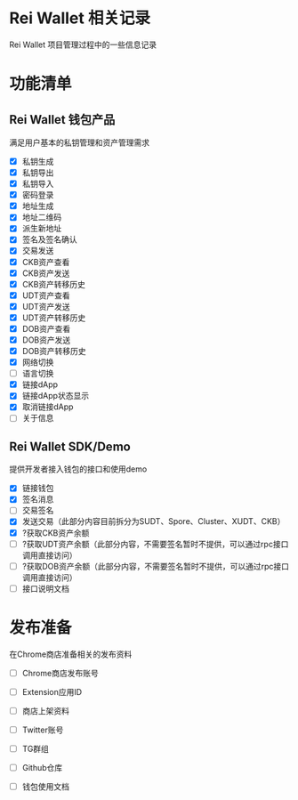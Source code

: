 # Rei Wallet 相关记录

Rei Wallet 项目管理过程中的一些信息记录

# 功能清单
## Rei Wallet 钱包产品
满足用户基本的私钥管理和资产管理需求
- [x]  私钥生成
- [x]  私钥导出
- [x]  私钥导入
- [x]  密码登录
- [x]  地址生成
- [x]  地址二维码
- [x]  派生新地址
- [x]  签名及签名确认
- [x]  交易发送
- [x]  CKB资产查看
- [x]  CKB资产发送
- [x]  CKB资产转移历史
- [x]  UDT资产查看
- [x]  UDT资产发送
- [x]  UDT资产转移历史
- [x]  DOB资产查看
- [x]  DOB资产发送
- [x]  DOB资产转移历史
- [x]  网络切换
- [ ]  语言切换
- [x]  链接dApp
- [x]  链接dApp状态显示
- [x]  取消链接dApp
- [ ] 关于信息

## Rei Wallet SDK/Demo
提供开发者接入钱包的接口和使用demo
- [x]  链接钱包
- [x]  签名消息
- [ ] 交易签名
- [x] 发送交易（此部分内容目前拆分为SUDT、Spore、Cluster、XUDT、CKB）
- [x] ?获取CKB资产余额
- [ ] ?获取UDT资产余额（此部分内容，不需要签名暂时不提供，可以通过rpc接口调用直接访问）
- [ ] ?获取DOB资产余额（此部分内容，不需要签名暂时不提供，可以通过rpc接口调用直接访问）
- [ ] 接口说明文档

# 发布准备
在Chrome商店准备相关的发布资料
- [ ] Chrome商店发布账号
- [ ] Extension应用ID
- [ ] 商店上架资料
- [ ] Twitter账号
- [ ] TG群组
- [ ] Github仓库
- [ ] 钱包使用文档



